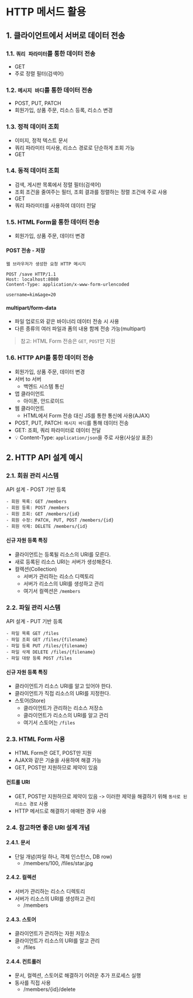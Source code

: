 # HTTP 메서드 활용
## 1. 클라이언트에서 서버로 데이터 전송
### 1.1. `쿼리 파라미터`를 통한 데이터 전송
- GET
- 주로 정렬 필터(검색어)
### 1.2. `메시지 바디`를 통한 데이터 전송
- POST, PUT, PATCH
- 회원가입, 상품 주문, 리소스 등록, 리소스 변경
### 1.3. 정적 데이터 조회
- 이미지, 정적 텍스트 문서
- 쿼리 파라미터 미사용, 리소스 경로로 단순하게 조회 가능
- GET
### 1.4. 동적 데이터 조회
- 검색, 게시판 목록에서 정렬 필터(검색어)
- 조회 조건을 줄여주는 필터, 조회 결과를 정렬하는 정렬 조건에 주로 사용
- GET
- 쿼리 파라미터를 사용하여 데이터 전달
### 1.5. HTML Form을 통한 데이터 전송
- 회원가입, 상품 주문, 데이터 변경
#### POST 전송 - 저장
```text
웹 브라우저가 생성한 요청 HTTP 메시지

POST /save HTTP/1.1
Host: localhost:8080
Content-Type: application/x-www-form-urlencoded

username=kim&age=20
```
#### multipart/form-data
- 파일 업로드와 같은 바이너리 데이터 전송 시 사용
- 다른 종류의 여러 파일과 폼의 내용 함께 전송 가능(multipart)

> 참고: HTML Form 전송은 `GET`, `POST`만 지원

### 1.6. HTTP API를 통한 데이터 전송
- 회원가입, 상품 주문, 데이터 변경
- 서버 to 서버
  - 백엔드 시스템 통신
- 앱 클라이언트
  - 아이폰, 안드로이드
- 웹 클라이언트
  - HTML에서 Form 전송 대신 JS를 통한 통신에 사용(AJAX)
- POST, PUT, PATCH: `메시지 바디`를 통해 데이터 전송
- GET: 조회, 쿼리 파라미터로 데이터 전달
- 💡 Content-Type: `application/json`을 주로 사용(사실상 표준)

## 2. HTTP API 설계 예시
### 2.1. 회원 관리 시스템
API 설계 - POST 기반 등록
```
- 회원 목록: GET /members
- 회원 등록: POST /members
- 회원 조회: GET /members/{id}
- 회원 수정: PATCH, PUT, POST /members/{id}
- 회원 삭제: DELETE /members/{id}
```
#### 신규 자원 등록 특징
- 클라이언트는 등록될 리소스의 URI를 모른다.
- 새로 등록된 리소스 URI는 서버가 생성해준다.
- 컬렉션(Collection)
  - 서버가 관리하는 리소스 디렉토리
  - 서버가 리소스의 URI를 생성하고 관리
  - 여기서 컬렉션은 `/members`
### 2.2. 파일 관리 시스템
API 설계 - PUT 기반 등록
```
- 파일 목록 GET /files
- 파일 조회 GET /files/{filename}
- 파일 등록 PUT /files/{filename}
- 파일 삭제 DELETE /files/{filename}
- 파일 대량 등록 POST /files
```
#### 신규 자원 등록 특징
- 클라이언트가 리소스 URI를 알고 있어야 한다.
- 클라이언트가 직접 리소스의 URI를 지정한다.
- 스토어(Store)
  - 클라이언트가 관리하는 리소스 저장소
  - 클라이언트가 리소스의 URI를 알고 관리
  - 여기서 스토어는 `/files`
### 2.3. HTML Form 사용
- HTML Form은 GET, POST만 지원
- AJAX와 같은 기술을 사용하여 해결 가능
- GET, POST만 지원하므로 제약이 있음

#### 컨트롤 URI
- GET, POST만 지원하므로 제약이 있음 -> 이러한 제약을 해결하기 위해 `동사로 된 리소스 경로` 사용
- HTTP 메서드로 해결하기 애매한 경우 사용

### 2.4. 참고하면 좋은 URI 설계 개념
#### 2.4.1. 문서
- 단일 개념(파일 하나, 객체 인스턴스, DB row)
  - /members/100, /files/star.jpg
#### 2.4.2. 컬렉션
- 서버가 관리하는 리소스 디렉토리
- 서버가 리소스의 URI를 생성하고 관리
  - /members
#### 2.4.3. 스토어
- 클라이언트가 관리하는 자원 저장소
- 클라이언트가 리소스의 URI를 알고 관리
  - /files
#### 2.4.4. 컨트롤러
- 문서, 컬렉션, 스토어로 해결하기 어려운 추가 프로세스 실행
- 동사를 직접 사용
  - /members/{id}/delete
